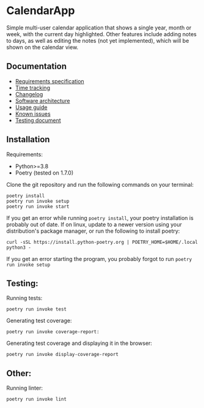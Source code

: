 # CalendarApp
Simple multi-user calendar application that shows a single year, month or week, with the current day highlighted. Other features include adding notes to days, as well as editing the notes (not yet implemented), which will be shown on the calendar view.

## Documentation
- [Requirements specification](./dokumentaatio/requirements_specification.md)
- [Time tracking](./dokumentaatio/time_tracking.md)
- [Changelog](./dokumentaatio/changelog.md)
- [Software architecture](./dokumentaatio/arkkitehtuuri.md)
- [Usage guide](./dokumentaatio/usage_guide.md)
- [Known issues](./dokumentaatio/known_issues.md)
- [Testing document](./dokumentaatio/testing.md)

## Installation
Requirements:
- Python>=3.8
- Poetry (tested on 1.7.0)

Clone the git repository and run the following commands on your terminal:
```
poetry install
poetry run invoke setup
poetry run invoke start
```
If you get an error while running ```poetry install```, your poetry installation is probably out of date. If on linux, update to a newer version using your distribution's package manager, or run the following to install poetry:
```
curl -sSL https://install.python-poetry.org | POETRY_HOME=$HOME/.local python3 -
```

If you get an error starting the program, you probably forgot to run ```poetry run invoke setup```

## Testing:
Running tests:
```
poetry run invoke test
```
Generating test coverage:
```
poetry run invoke coverage-report:
```
Generating test coverage and displaying it in the browser:
```
poetry run invoke display-coverage-report
```

## Other:
Running linter:
```
poetry run invoke lint
```
